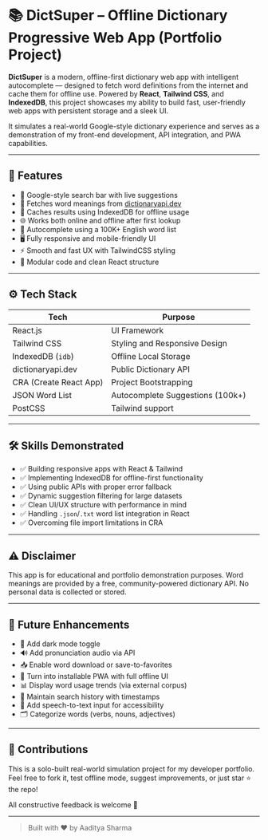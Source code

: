 # 📚 DictSuper – Offline Dictionary Progressive Web App (Portfolio Project)

**DictSuper** is a modern, offline-first dictionary web app with intelligent autocomplete — designed to fetch word definitions from the internet and cache them for offline use. Powered by **React**, **Tailwind CSS**, and **IndexedDB**, this project showcases my ability to build fast, user-friendly web apps with persistent storage and a sleek UI.

It simulates a real-world Google-style dictionary experience and serves as a demonstration of my front-end development, API integration, and PWA capabilities.

---

## 🚀 Features

- 🔎 Google-style search bar with live suggestions  
- 📘 Fetches word meanings from [dictionaryapi.dev](https://dictionaryapi.dev)  
- 💾 Caches results using IndexedDB for offline usage  
- 🌐 Works both online and offline after first lookup  
- 🧠 Autocomplete using a 100K+ English word list  
- 🖥️ Fully responsive and mobile-friendly UI  
- ⚡ Smooth and fast UX with TailwindCSS styling  
- 🧰 Modular code and clean React structure

---

## ⚙️ Tech Stack

| Tech            | Purpose                            |
|-----------------|-------------------------------------|
| React.js        | UI Framework                        |
| Tailwind CSS    | Styling and Responsive Design       |
| IndexedDB (`idb`) | Offline Local Storage             |
| dictionaryapi.dev | Public Dictionary API              |
| CRA (Create React App) | Project Bootstrapping         |
| JSON Word List  | Autocomplete Suggestions (100k+)    |
| PostCSS         | Tailwind support                    |

---

## 🛠️ Skills Demonstrated

- ✅ Building responsive apps with React & Tailwind
- ✅ Implementing IndexedDB for offline-first functionality
- ✅ Using public APIs with proper error fallback
- ✅ Dynamic suggestion filtering for large datasets
- ✅ Clean UI/UX structure with performance in mind
- ✅ Handling `.json`/`.txt` word list integration in React
- ✅ Overcoming file import limitations in CRA

---

## ⚠️ Disclaimer

This app is for educational and portfolio demonstration purposes. Word meanings are provided by a free, community-powered dictionary API. No personal data is collected or stored.

---

## 🧩 Future Enhancements

- 🌙 Add dark mode toggle  
- 🔊 Add pronunciation audio via API  
- 📥 Enable word download or save-to-favorites  
- 📱 Turn into installable PWA with full offline UI  
- 📊 Display word usage trends (via external corpus)  
- 🧾 Maintain search history with timestamps  
- 🧠 Add speech-to-text input for accessibility  
- 🗂️ Categorize words (verbs, nouns, adjectives)

---

## 🤝 Contributions

This is a solo-built real-world simulation project for my developer portfolio.  
Feel free to fork it, test offline mode, suggest improvements, or just star ⭐ the repo!

All constructive feedback is welcome 🙌

---

> Built with ❤️ by Aaditya Sharma
